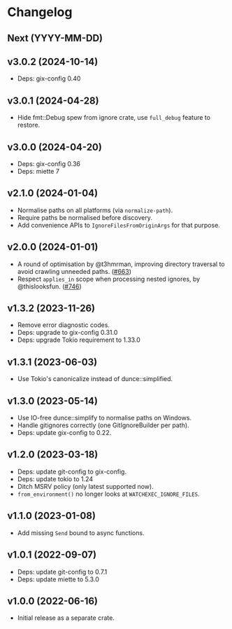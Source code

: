 # Changelog

## Next (YYYY-MM-DD)

## v3.0.2 (2024-10-14)

- Deps: gix-config 0.40

## v3.0.1 (2024-04-28)

- Hide fmt::Debug spew from ignore crate, use `full_debug` feature to restore.

## v3.0.0 (2024-04-20)

- Deps: gix-config 0.36
- Deps: miette 7

## v2.1.0 (2024-01-04)

- Normalise paths on all platforms (via `normalize-path`).
- Require paths be normalised before discovery.
- Add convenience APIs to `IgnoreFilesFromOriginArgs` for that purpose.

## v2.0.0 (2024-01-01)

- A round of optimisation by @t3hmrman, improving directory traversal to avoid crawling unneeded paths. ([#663](https://github.com/watchexec/watchexec/pull/663))
- Respect `applies_in` scope when processing nested ignores, by @thislooksfun. ([#746](https://github.com/watchexec/watchexec/pull/746))

## v1.3.2 (2023-11-26)

- Remove error diagnostic codes.
- Deps: upgrade to gix-config 0.31.0
- Deps: upgrade Tokio requirement to 1.33.0

## v1.3.1 (2023-06-03)

- Use Tokio's canonicalize instead of dunce::simplified.

## v1.3.0 (2023-05-14)

- Use IO-free dunce::simplify to normalise paths on Windows.
- Handle gitignores correctly (one GitIgnoreBuilder per path).
- Deps: update gix-config to 0.22.

## v1.2.0 (2023-03-18)

- Deps: update git-config to gix-config.
- Deps: update tokio to 1.24
- Ditch MSRV policy (only latest supported now).
- `from_environment()` no longer looks at `WATCHEXEC_IGNORE_FILES`.

## v1.1.0 (2023-01-08)

- Add missing `Send` bound to async functions.

## v1.0.1 (2022-09-07)

- Deps: update git-config to 0.7.1
- Deps: update miette to 5.3.0

## v1.0.0 (2022-06-16)

- Initial release as a separate crate.
